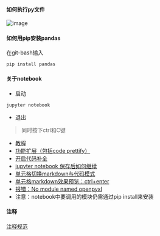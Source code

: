 #### 如何执行py文件
![image](http://g.recordit.co/F4NBYiK3ew.gif)   

#### 如何用pip安装pandas
在git-bash输入
```
pip install pandas
```
#### 关于notebook
* 启动
```
jupyter notebook
```
* 退出
> 同时按下ctrl和C键
* [教程](https://www.bilibili.com/video/av47640385/?p=7)
* [功能扩展（包括code prettify）](https://zhuanlan.zhihu.com/p/52890101)
* [开启代码补全](https://www.jianshu.com/p/0ab80f63af8a)
* [jupyter notebook 保存后如何继续](https://bbs.csdn.net/topics/392428912)
* [单元格切换markdown与代码模式](http://opus.konghy.cn/ipynb/jupyter-notebook-keyboard-shortcut.html)
* [单元格markdown效果预览：ctrl+enter](https://wklchris.github.io/Jupyter-basic.html)
* [报错：No module named openpyxl](https://blog.csdn.net/aic1999/article/details/79825982)
* 注意：notebook中要调用的模块仍需通过pip install来安装
#### 注释
[注释规范](https://www.runoob.com/python3/python3-comment.html)

